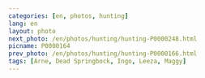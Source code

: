 ```yaml
---
categories: [en, photos, hunting]
lang: en
layout: photo
next_photo: /en/photos/hunting/hunting-P0000248.html
picname: P0000164
prev_photo: /en/photos/hunting/hunting-P0000166.html
tags: [Arne, Dead Springbock, Ingo, Leeza, Maggy]
---
```

